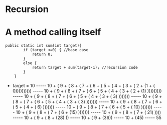 # Recursion 
# A method calling itself
```
public static int sum(int target){
		if (target <=0) { //base case 
			return 0;
		}
		else {
			return target + sum(target-1); //recursion code
		}
	}
```	

- target = 10
----- 10 + ( 9 + ( 8 + ( 7 + ( 6 + ( 5 + ( 4 + ( 3 + ( 2 + (1 + ( 0))))))))))
----- 10 + ( 9 + ( 8 + ( 7 + ( 6 + ( 5 + ( 4 + ( 3 + ( 2 + (1) )))))))))
----- 10 + ( 9 + ( 8 + ( 7 + ( 6 + ( 5 + ( 4 + ( 3 + ( 3) )))))))
----- 10 + ( 9 + ( 8 + ( 7 + ( 6 + ( 5 + ( 4 + ( 3 + ( 3) )))))))
----- 10 + ( 9 + ( 8 + ( 7 + ( 6 + ( 5 + ( 4 + ( 6) )))))))
----- 10 + ( 9 + ( 8 + ( 7 + ( 6 + ( 5 + ( 10) )))))))
----- 10 + ( 9 + ( 8 + ( 7 + ( 6 + (15) )))))))
----- 10 + ( 9 + ( 8 + ( 7 + ( 21) ))))
----- 10 + ( 9 + ( 8 + (28) ))
----- 10 + ( 9 + (36))
----- 10 + (45)
----- 55
